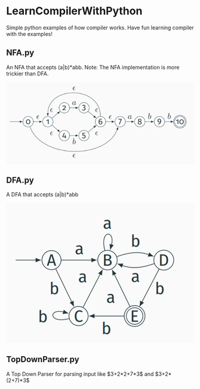 # LearnCompilerWithPython

Simple python examples of how compiler works. Have fun learning compiler with the examples!

## NFA.py



An NFA that accepts (a|b)*abb. Note: The NFA implementation is more trickier than DFA.

![An NFA that accept (a|b)*abb](img/NFA.png)

## DFA.py

A DFA that accepts (a|b)*abb

![An DFA that accept (a|b)*abb](img/DFA.png)

## TopDownParser.py

A Top Down Parser for parsing input like \$3+2\*2+7\*3\$ and \$3+2\*(2+7)\*3\$

